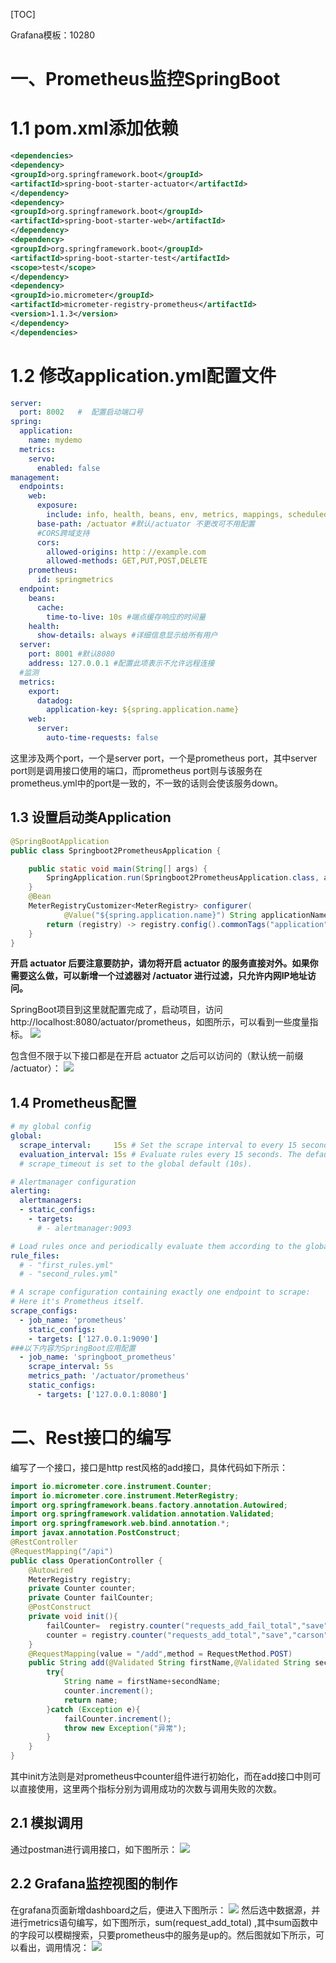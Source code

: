 [TOC]

Grafana模板：10280
# 一、Prometheus监控SpringBoot
# 1.1 pom.xml添加依赖
```xml
<dependencies>
<dependency>
<groupId>org.springframework.boot</groupId>
<artifactId>spring-boot-starter-actuator</artifactId>
</dependency>
<dependency>
<groupId>org.springframework.boot</groupId>
<artifactId>spring-boot-starter-web</artifactId>
</dependency>
<dependency>
<groupId>org.springframework.boot</groupId>
<artifactId>spring-boot-starter-test</artifactId>
<scope>test</scope>
</dependency>
<dependency>
<groupId>io.micrometer</groupId>
<artifactId>micrometer-registry-prometheus</artifactId>
<version>1.1.3</version>
</dependency>
</dependencies>
```

# 1.2 修改application.yml配置文件
```yml
server:
  port: 8002   #  配置启动端口号
spring:
  application:
    name: mydemo
  metrics:
    servo:
      enabled: false
management:
  endpoints:
    web:
      exposure:
        include: info, health, beans, env, metrics, mappings, scheduledtasks, sessions, threaddump, docs, logfile, jolokia,prometheus
      base-path: /actuator #默认/actuator 不更改可不用配置
      #CORS跨域支持
      cors:
        allowed-origins: http：//example.com
        allowed-methods: GET,PUT,POST,DELETE
    prometheus:
      id: springmetrics
  endpoint:
    beans:
      cache:
        time-to-live: 10s #端点缓存响应的时间量
    health:
      show-details: always #详细信息显示给所有用户
  server:
    port: 8001 #默认8080
    address: 127.0.0.1 #配置此项表示不允许远程连接
  #监测
  metrics:
    export:
      datadog:
        application-key: ${spring.application.name}
    web:
      server:
        auto-time-requests: false
```
这里涉及两个port，一个是server port，一个是prometheus port，其中server port则是调用接口使用的端口，而prometheus port则与该服务在prometheus.yml中的port是一致的，不一致的话则会使该服务down。

## 1.3 设置启动类Application
```java
@SpringBootApplication
public class Springboot2PrometheusApplication {

	public static void main(String[] args) {
		SpringApplication.run(Springboot2PrometheusApplication.class, args);
	}
	@Bean
	MeterRegistryCustomizer<MeterRegistry> configurer(
			@Value("${spring.application.name}") String applicationName) {
		return (registry) -> registry.config().commonTags("application", applicationName);
	}
}
```

**开启 actuator 后要注意要防护，请勿将开启 actuator 的服务直接对外。如果你需要这么做，可以新增一个过滤器对 /actuator 进行过滤，只允许内网IP地址访问。**

SpringBoot项目到这里就配置完成了，启动项目，访问http://localhost:8080/actuator/prometheus，如图所示，可以看到一些度量指标。
![](https://dalaoyang-prod.oss-cn-beijing.aliyuncs.com/dalaoyang.cn/article/100/2)

包含但不限于以下接口都是在开启 actuator 之后可以访问的（默认统一前缀 /actuator）：
![](https://www.showdoc.cc/server/api/common/visitfile/sign/752577df6d60738795f6d86cd8b586b5?showdoc=.jpg)


## 1.4 Prometheus配置
```yml
# my global config
global:
  scrape_interval:     15s # Set the scrape interval to every 15 seconds. Default is every 1 minute.
  evaluation_interval: 15s # Evaluate rules every 15 seconds. The default is every 1 minute.
  # scrape_timeout is set to the global default (10s).

# Alertmanager configuration
alerting:
  alertmanagers:
  - static_configs:
    - targets:
      # - alertmanager:9093

# Load rules once and periodically evaluate them according to the global 'evaluation_interval'.
rule_files:
  # - "first_rules.yml"
  # - "second_rules.yml"

# A scrape configuration containing exactly one endpoint to scrape:
# Here it's Prometheus itself.
scrape_configs:
  - job_name: 'prometheus'
    static_configs:
    - targets: ['127.0.0.1:9090']
###以下内容为SpringBoot应用配置
  - job_name: 'springboot_prometheus'
    scrape_interval: 5s
    metrics_path: '/actuator/prometheus'
    static_configs:
      - targets: ['127.0.0.1:8080']
```
# 二、Rest接口的编写
编写了一个接口，接口是http rest风格的add接口，具体代码如下所示：
```java
import io.micrometer.core.instrument.Counter;
import io.micrometer.core.instrument.MeterRegistry;
import org.springframework.beans.factory.annotation.Autowired;
import org.springframework.validation.annotation.Validated;
import org.springframework.web.bind.annotation.*;
import javax.annotation.PostConstruct;
@RestController
@RequestMapping("/api")
public class OperationController {
    @Autowired
    MeterRegistry registry;
    private Counter counter;
    private Counter failCounter;
    @PostConstruct
    private void init(){
        failCounter=  registry.counter("requests_add_fail_total","save","carson");
        counter = registry.counter("requests_add_total","save","carson");
    }
    @RequestMapping(value = "/add",method = RequestMethod.POST)
    public String add(@Validated String firstName,@Validated String secondName) throws Exception {
        try{
            String name = firstName+secondName;
            counter.increment();
            return name;
        }catch (Exception e){
            failCounter.increment();
            throw new Exception("异常");
        }
    }
}
```
其中init方法则是对prometheus中counter组件进行初始化，而在add接口中则可以直接使用，这里两个指标分别为调用成功的次数与调用失败的次数。

## 2.1 模拟调用
通过postman进行调用接口，如下图所示：
![](https://img-blog.csdnimg.cn/2019081600402446.png?x-oss-process=image/watermark,type_ZmFuZ3poZW5naGVpdGk,shadow_10,text_aHR0cHM6Ly9ibG9nLmNzZG4ubmV0L2NhcnNvbjA0MDg=,size_16,color_FFFFFF,t_70)

## 2.2 Grafana监控视图的制作
在grafana页面新增dashboard之后，便进入下图所示：
![](https://img-blog.csdnimg.cn/20190816004154208.png?x-oss-process=image/watermark,type_ZmFuZ3poZW5naGVpdGk,shadow_10,text_aHR0cHM6Ly9ibG9nLmNzZG4ubmV0L2NhcnNvbjA0MDg=,size_16,color_FFFFFF,t_70)
然后选中数据源，并进行metrics语句编写，如下图所示，sum(request_add_total) ,其中sum函数中的字段可以模糊搜索，只要prometheus中的服务是up的。然后图就如下所示，可以看出，调用情况：
![](https://img-blog.csdnimg.cn/20190816004433796.png?x-oss-process=image/watermark,type_ZmFuZ3poZW5naGVpdGk,shadow_10,text_aHR0cHM6Ly9ibG9nLmNzZG4ubmV0L2NhcnNvbjA0MDg=,size_16,color_FFFFFF,t_70)